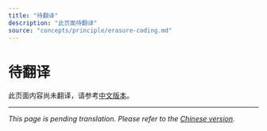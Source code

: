 ```yaml
---
title: "待翻译"
description: "此页面待翻译"
source: "concepts/principle/erasure-coding.md"
---
```


# 待翻译

此页面内容尚未翻译，请参考[中文版本](../../zh/concepts/principle/erasure-coding.md)。

---

*This page is pending translation. Please refer to the [Chinese version](../../zh/concepts/principle/erasure-coding.md).*
